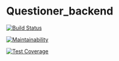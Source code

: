 
# Questioner_backend

[![Build Status](https://travis-ci.org/AlvinMugambi/Questioner_backend.svg?branch=develop)](https://travis-ci.org/AlvinMugambi/Questioner_backend)

[![Maintainability](https://api.codeclimate.com/v1/badges/c4e627cf1f50880cb8fb/maintainability)](https://codeclimate.com/github/AlvinMugambi/Questioner_backend/maintainability)

[![Test Coverage](https://api.codeclimate.com/v1/badges/c4e627cf1f50880cb8fb/test_coverage)](https://codeclimate.com/github/AlvinMugambi/Questioner_backend/test_coverage)
